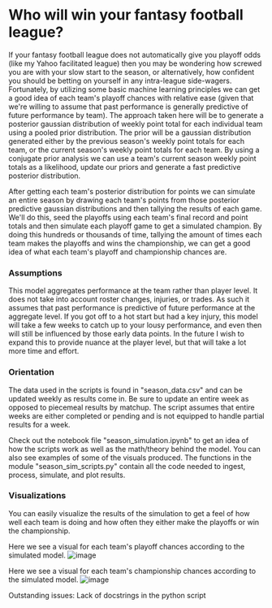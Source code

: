 # Who will win your fantasy football league?

If your fantasy football league does not automatically give you playoff odds (like my Yahoo facilitated league) then you may be wondering how screwed you are with your slow start to the season, or alternatively, how confident you should be betting on yourself in any intra-league side-wagers. Fortunately, by utilizing some basic machine learning principles we can get a good idea of each team's playoff chances with relative ease (given that we're willing to assume that past performance is generally predictive of future performance by team). The approach taken here will be to generate a posterior gaussian distribution of weekly point total for each individual team using a pooled prior distribution. The prior will be a gaussian distribution generated either by the previous season's weekly point totals for each team, or the current season's weekly point totals for each team. By using a conjugate prior analysis we can use a team's current season weekly point totals as a likelihood, update our priors and generate a fast predictive posterior distribution.

After getting each team's posterior distribution for points we can simulate an entire season by drawing each team's points from those posterior predictive gaussian distributions and then tallying the results of each game. We'll do this, seed the playoffs using each team's final record and point totals and then simulate each playoff game to get a simulated champion. By doing this hundreds or thousands of time, tallying the amount of times each team makes the playoffs and wins the championship, we can get a good idea of what each team's playoff and championship chances are.

### Assumptions
This model aggregates performance at the team rather than player level. It does not take into account roster changes, injuries, or trades. As such it assumes that past performance is predictive of future performance at the aggregate level. If you got off to a hot start but had a key injury, this model will take a few weeks to catch up to your lousy performance, and even then will still be influenced by those early data points. In the future I wish to expand this to provide nuance at the player level, but that will take a lot more time and effort.

### Orientation
The data used in the scripts is found in "season_data.csv" and can be updated weekly as results come in. Be sure to update an entire week as opposed to piecemeal results by matchup. The script assumes that entire weeks are either completed or pending and is not equipped to handle partial results for a week. 

Check out the notebook file "season_simulation.ipynb" to get an idea of how the scripts work as well as the math/theory behind the model. You can also see examples of some of the visuals produced. The functions in the module "season_sim_scripts.py" contain all the code needed to ingest, process, simulate, and plot results. 

### Visualizations
You can easily visualize the results of the simulation to get a feel of how well each team is doing and how often they either make the playoffs or win the championship. 

Here we see a visual for each team's playoff chances according to the simulated model. 
![image](https://user-images.githubusercontent.com/79474788/142680363-e5050160-f47c-4b4d-bd84-240faddbc360.png)

Here we see a visual for each team's championship chances according to the simulated model. 
![image](https://user-images.githubusercontent.com/79474788/142680853-d3f344ab-1608-4740-a7ce-8c6df3a94362.png)

Outstanding issues: 
Lack of docstrings in the python script
